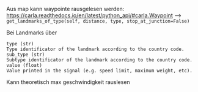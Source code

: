Aus map kann waypointe rausgelesen werden:
https://carla.readthedocs.io/en/latest/python_api/#carla.Waypoint
--> `get_landmarks_of_type(self, distance, type, stop_at_junction=False)`

Bei Landmarks über

```
type (str)
Type identificator of the landmark according to the country code.
sub_type (str)
Subtype identificator of the landmark according to the country code.
value (float)
Value printed in the signal (e.g. speed limit, maximum weight, etc). 
```

Kann theoretisch max geschwindigkeit rauslesen
